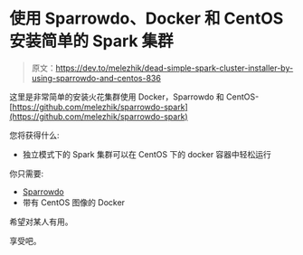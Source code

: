 # 使用 Sparrowdo、Docker 和 CentOS 安装简单的 Spark 集群

> 原文：<https://dev.to/melezhik/dead-simple-spark-cluster-installer-by-using-sparrowdo-and-centos-836>

这里是非常简单的安装火花集群使用 Docker，Sparrowdo 和 CentOS-[https://github.com/melezhik/sparrowdo-spark](https://github.com/melezhik/sparrowdo-spark)

您将获得什么:

*   独立模式下的 Spark 集群可以在 CentOS 下的 docker 容器中轻松运行

你只需要:

*   [Sparrowdo](https://github.com/melezhik/sparrowdo)
*   带有 CentOS 图像的 Docker

希望对某人有用。

享受吧。